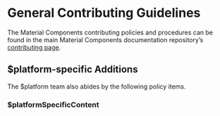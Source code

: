 # General Contributing Guidelines

The Material Components contributing policies and procedures can be found in the main Material Components documentation repository’s [contributing page](https://github.com/material-components/material-components/blob/develop/CONTRIBUTING.md).

## $platform-specific Additions

The $platform team also abides by the following policy items. 

### $platformSpecificContent

